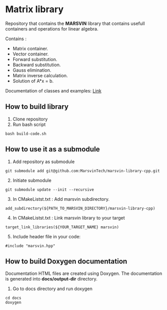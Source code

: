 # Matrix library

Repository that contains the **MARSVIN** library that contains usefull containers and operations for linear algebra.

Contains :

* Matrix container.
* Vector container.
* Forward substitution.
* Backward substitution.
* Gauss elimination.
* Matrix inverse calculation.
* Solution of A\*x = b.

Documentation of classes and examples: [Link](./documentation/main.md)

## How to build library

1. Clone repository
2. Run bash script
```
bash build-code.sh
```

## How to use it as a submodule

1. Add repository as submodule

```
git submodule add git@github.com:MarsvinTech/marsvin-library-cpp.git
```

2. Initiate submodule
```
git submodule update --init --recursive
```

3. In CMakeListst.txt : Add marsvin subdirectory.
```
add_subdirectory(${PATH_TO_MARSVIN_DIRECTORY}/marsvin-library-cpp)
```

4. In CMakeListst.txt : Link marsvin library to your target
```
target_link_libraries(${YOUR_TARGET_NAME} marsvin)
```

5. Include header file in your code:
```
#include "marsvin.hpp"
```

## How to build Doxygen documentation

Documentation HTML files are created using Doxygen.
The documentation is generated into **docs/output-dir** directory.

1. Go to docs directory and run doxygen

```
cd docs
doxygen
```

